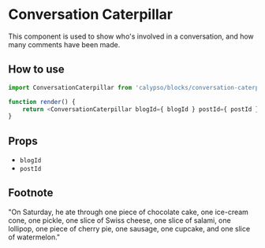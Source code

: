 # Conversation Caterpillar

This component is used to show who's involved in a conversation, and how many comments have been made.

## How to use

```js
import ConversationCaterpillar from 'calypso/blocks/conversation-caterpillar';

function render() {
	return <ConversationCaterpillar blogId={ blogId } postId={ postId } />;
}
```

## Props

- `blogId`
- `postId`

## Footnote

"On Saturday, he ate through one piece of chocolate cake, one ice-cream cone, one pickle, one slice of Swiss cheese, one slice of salami, one lollipop, one piece of cherry pie, one sausage, one cupcake, and one slice of watermelon."
